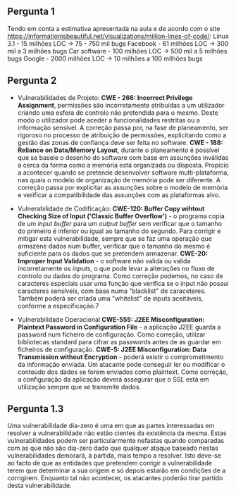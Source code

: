 ## Pergunta 1

Tendo em conta a estimativa apresentada na aula e de acordo com o site https://informationisbeautiful.net/visualizations/million-lines-of-code/:
Linux 3.1 - 15 milhões LOC -> 75 - 750 mil bugs
Facebook - 61 milhões LOC -> 300 mil a 3 milhões bugs
Car software - 100 milhões LOC -> 500 mil a 5 milhões bugs
Google - 2000 milhões LOC -> 10 milhões a 100 milhões bugs

## Pergunta 2

* Vulnerabilidades de Projeto:
**CWE - 266: Incorrect Privilege Assignment**, permissões são incorretamente atribuídas a um utilizador criando uma esfera de controlo não pretendida para o mesmo. Deste modo o utilizador pode aceder a funcionalidades restritas ou a informação sensível.
A correção passa por, na fase de planeamento, ser rigoroso no processo de atribuição de permissões, explicitando como a gestão das zonas de confiança deve ser feita no software.
**CWE - 188: Reliance on Data/Memory Layout**, durante o planeamento é possível que se baseie o desenho do software com base em assunções inválidas a cerca da forma como a memória está organizada ou disposta. Propício a acontecer quando se pretende desenvolver software multi-plataforma, nas quais o modelo de organização de memória pode ser diferente.
A correção passa por explicitar as assunções sobre o modelo de memória e verificar a compatibilidade das assunções com as plataformas alvo.

* Vulnerabilidade de Codificação:
**CWE-120: Buffer Copy wihtout Checking Size of Input ('Classic Buffer Overflow')** - o programa copia de um _input buffer_ para um _output buffer_ sem verificar que o tamanho do primeiro é inferior ou igual ao tamanho do segundo.
Para corrigir e mitigar esta vulnerabilidade, sempre que se faz uma operação que armazene dados num buffer, verificar que o tamanho do mesmo é suficiente para os dados que se pretendem armazenar.
**CWE-20: Improper Input Validation** - o software não valida ou valida incorretamente os _inputs_, o que pode levar a alterações no fluxo de controlo ou dados do programa.
Como correção podemos, no caso de caracteres especiais usar uma função que verifica se o input não possui caracteres sensíveis, com base numa "blacklist" de caraceteres. Também poderá ser criada uma "whitelist" de inputs aceitáveis, conforme a especificação.7

* Vulnerabilidade Operacional
**CWE-555: J2EE Misconfiguration: Plaintext Password in Configuration File** - a aplicação J2EE guarda a password num ficheiro de configuração.
Como correção, utilizar bibliotecas standard para cifrar as passwords antes de as guardar em ficheiros de configuração.
**CWE-5: J2EE Misconfiguration: Data Transmission without Encryption** - poderá existir o comprometimento da informação enviada. Um atacante pode conseguir ler ou modificar o conteúdo dos dados se forem enviados como plaintext.
Como correção, a configuração da aplicação deverá assegurar que o SSL está em utilização sempre que se transmite dados.

## Pergunta 1.3

Uma vulnerabilidade dia-zero é uma em que as partes interessadas em resolver a vulnerabilidade não estão cientes 
da existência da mesma. Estas vulnerabilidades podem ser particularmente nefastas quando comparadas com as
que não são dia-zero dado que qualquer ataque baseado nestas vulnerabilidades demorará, à partida, mais tempo a 
resolver. Isto deve-se ao facto de que as entidades que pretendem corrigir a vulnerabilidade terem que determinar a
sua origem e só depois estarão em condições de a corrigirem. Enquanto tal não acontecer, os atacantes poderão 
tirar partido desta vulnerabilidade.

